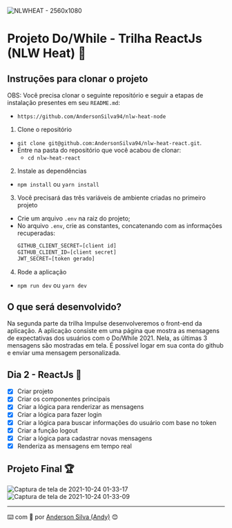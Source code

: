 ![NLWHEAT - 2560x1080](https://user-images.githubusercontent.com/52717632/138005308-c406187c-0b83-47e3-822a-38cc224781d4.png)
# Projeto Do/While - Trilha ReactJs (NLW Heat) :rocket:

## Instruções para clonar o projeto
OBS: Você precisa clonar o seguinte repositório e seguir a etapas de instalação presentes em seu `README.md`:
  * `https://github.com/AndersonSilva94/nlw-heat-node`

1. Clone o repositório
  * `git clone git@github.com:AndersonSilva94/nlw-heat-react.git`.
  * Entre na pasta do repositório que você acabou de clonar:
    * `cd nlw-heat-react`

2. Instale as dependências
  * `npm install` ou `yarn install`

3. Você precisará das três variáveis de ambiente criadas no primeiro projeto
  * Crie um arquivo `.env` na raiz do projeto;
  * No arquivo `.env`, crie as constantes, concatenando com as informações recuperadas:
    ```js
    GITHUB_CLIENT_SECRET=[client id]
    GITHUB_CLIENT_ID=[client secret]
    JWT_SECRET=[token gerado]
    ```

4. Rode a aplicação
  * `npm run dev` ou `yarn dev`

## O que será desenvolvido?
Na segunda parte da trilha Impulse desenvolveremos o front-end da aplicação. A aplicação consiste em uma página que mostra as mensagens de expectativas dos usuários com o Do/While 2021. Nela, as últimas 3 mensagens são mostradas em tela. É possível logar em sua conta do github e enviar uma mensagem personalizada.

## Dia 2 - ReactJs :rocket:
- [x]  Criar projeto
- [x]  Criar os componentes principais
- [x]  Criar a lógica para renderizar as mensagens
- [x]  Criar a lógica para fazer login
- [x]  Criar a lógica para buscar informações do usuário com base no token 
- [x]  Criar a função logout
- [x]  Criar a lógica para cadastrar novas mensagens
- [x]  Renderiza as mensagens em tempo real

## Projeto Final :trophy:
![Captura de tela de 2021-10-24 01-33-17](https://user-images.githubusercontent.com/52717632/138582203-723d464c-b139-480d-80ec-e04f4bc571be.png)
![Captura de tela de 2021-10-24 01-33-09](https://user-images.githubusercontent.com/52717632/138582201-6be7f42e-a671-4da1-8c9f-a721a0606730.png)

---
:keyboard: com :purple_heart: por [Anderson Silva (Andy)](https://www.linkedin.com/in/andssilva/) 😊